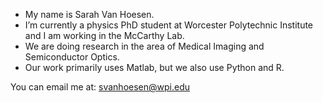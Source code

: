 - My name is Sarah Van Hoesen.
- I’m currently a physics PhD student at Worcester Polytechnic Institute and I am working in the McCarthy Lab. 
- We are doing research in the area of Medical Imaging and Semiconductor Optics.
- Our work primarily uses Matlab, but we also use Python and R.

You can email me at: svanhoesen@wpi.edu


